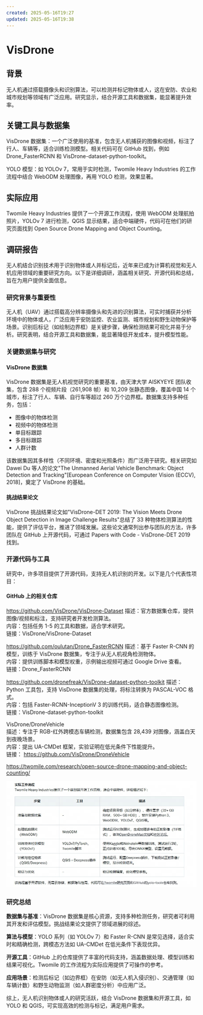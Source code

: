 ```yaml
---
created: 2025-05-16T19:27
updated: 2025-05-16T19:38
---
```

# VisDrone

## 背景
无人机通过搭载摄像头和识别算法，可以检测并标记物体或人，这在安防、农业和城市规划等领域有广泛应用。研究显示，结合开源工具和数据集，能显著提升效率。

## 关键工具与数据集
VisDrone 数据集：一个广泛使用的基准，包含无人机捕获的图像和视频，标注了行人、车辆等，适合训练检测模型。相关代码可在 GitHub 找到，例如 Drone_FasterRCNN 和 VisDrone-dataset-python-toolkit。

YOLO 模型：如 YOLOv 7，常用于实时检测，Twomile Heavy Industries 的工作流程中结合 WebODM 处理图像，再用 YOLO 检测，效果显著。

## 实际应用
Twomile Heavy Industries 提供了一个开源工作流程，使用 WebODM 处理航拍照片，YOLOv 7 进行检测，QGIS 显示结果，适合中端硬件，代码可在他们的研究页面找到 Open Source Drone Mapping and Object Counting。

## 调研报告
无人机结合识别技术用于识别物体或人并标记后，近年来已成为计算机视觉和无人机应用领域的重要研究方向。以下是详细调研，涵盖相关研究、开源代码和总结，旨在为用户提供全面信息。

### 研究背景与重要性
无人机（UAV）通过搭载高分辨率摄像头和先进的识别算法，可实时捕获并分析环境中的物体或人，广泛应用于安防监控、农业监测、城市规划和野生动物保护等场景。识别后标记（如绘制边界框）是关键步骤，确保检测结果可视化并易于分析。研究表明，结合开源工具和数据集，能显著降低开发成本，提升模型性能。

### 关键数据集与研究
#### VisDrone 数据集
VisDrone 数据集是无人机视觉研究的重要基准，由天津大学 AISKYEYE 团队收集，包含 288 个视频片段（261,908 帧）和 10,209 张静态图像，覆盖中国 14 个城市，标注了行人、车辆、自行车等超过 260 万个边界框。数据集支持多种任务，包括：
- 图像中的物体检测
- 视频中的物体检测
- 单目标跟踪
- 多目标跟踪
- 人群计数

该数据集因其多样性（不同环境、密度和光照条件）而广泛用于研究。相关研究如 Dawei Du 等人的论文"The Unmanned Aerial Vehicle Benchmark: Object Detection and Tracking"[European Conference on Computer Vision (ECCV), 2018]，奠定了 VisDrone 的基础。

#### 挑战结果论文
VisDrone 挑战结果论文如"VisDrone-DET 2019: The Vision Meets Drone Object Detection in Image Challenge Results"总结了 33 种物体检测算法的性能，提供了评估平台，推进了领域发展。这些论文通常列出参与团队的方法，许多团队在 GitHub 上开源代码，可通过 Papers with Code - VisDrone-DET 2019 找到。

### 开源代码与工具
研究中，许多项目提供了开源代码，支持无人机识别的开发。以下是几个代表性项目：

#### GitHub 上的相关仓库
https://github.com/VisDrone/VisDrone-Dataset 
描述：官方数据集仓库，提供图像/视频和标注，支持研究者开发检测算法。  
内容：包括任务 1-5 的工具和数据，适合学术研究。  
链接：VisDrone/VisDrone-Dataset

https://github.com/oulutan/Drone_FasterRCNN 
描述：基于 Faster R-CNN 的模型，训练于 VisDrone 数据集，专注于从无人机视角检测物体。  
内容：提供训练脚本和模型权重，示例输出视频可通过 Google Drive 查看。  
链接：Drone_FasterRCNN

https://github.com/dronefreak/VisDrone-dataset-python-toolkit
描述：Python 工具包，支持 VisDrone 数据集的处理，将标注转换为 PASCAL-VOC 格式。  
内容：包括 Faster-RCNN-InceptionV 3 的训练代码，适合静态图像检测。  
链接：VisDrone-dataset-python-toolkit

VisDrone/DroneVehicle  
描述：专注于 RGB-红外跨模态车辆检测，数据集包含 28,439 对图像，涵盖白天到夜晚场景。  
内容：提出 UA-CMDet 框架，实验证明在低光条件下性能提升。  
链接： https://github.com/VisDrone/DroneVehicle

https://twomile.com/research/open-source-drone-mapping-and-object-counting/

![image.png](image.png)

### 研究总结
**数据集与基准**：VisDrone 数据集是核心资源，支持多种检测任务，研究者可利用其开发和评估模型。挑战结果论文提供了领域进展的综述。

**算法与模型**：YOLO 系列（如 YOLOv 7）和 Faster R-CNN 是常见选择，适合实时和精确检测，跨模态方法如 UA-CMDet 在低光条件下表现优异。

**开源工具**：GitHub 上的仓库提供了丰富的代码支持，涵盖数据处理、模型训练和结果可视化。Twomile 的工作流程为实际应用提供了可操作的参考。

**应用场景**：检测后标记（如边界框）在安防（如无人机入侵识别）、交通管理（如车辆计数）和野生动物监测（如人群密度分析）中应用广泛。

综上，无人机识别物体或人的研究活跃，结合 VisDrone 数据集和开源工具，如 YOLO 和 QGIS，可实现高效的检测与标记，满足用户需求。

